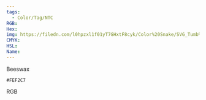 ```yaml
---
tags:
  - Color/Tag/NTC
RGB:
Hex:
img: https://filedn.com/l0hpzxl1f01yT7GHxtF8cyk/Color%20Snake/SVG_Tumb%20Mass%20No%20Name/FEF2C7.svg
CMYK:
HSL:
Name:
---
```

Beeswax
```palette
#FEF2C7
```
RGB
